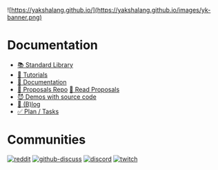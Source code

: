 ![https://yakshalang.github.io/](https://yakshalang.github.io/images/yk-banner.png)

# Documentation

* [📚 Standard Library](https://yakshalang.github.io/library-docs.html)
* [🐣 Tutorials](https://yakshalang.github.io/tutorials.html)
* [📄 Documentation](https://yakshalang.github.io/documentation.html)
* [💍 Proposals Repo](https://github.com/YakshaLang/yakshalang.github.io/tree/main/yaksha_proposals) [📖 Read Proposals](https://yakshalang.github.io/yama.html)
* [😈 Demos with source code](https://yakshalang.github.io/demos.html)
* [🤔 (B)log](https://yakshalang.github.io/blog.html)
* [✅ Plan / Tasks](https://trello.com/b/f25EcuX6/%F0%9F%91%BF-yaksha-tasks)

# Communities

[![reddit](https://user-images.githubusercontent.com/498642/229309556-e8f304e2-21f6-45ca-9487-f74b35206165.png)](https://www.reddit.com/r/yakshalang/)
[![github-discuss](https://user-images.githubusercontent.com/498642/229309558-4a1cf297-34f5-47a0-a02d-4881c65aef02.png)](https://github.com/orgs/YakshaLang/discussions)
[![discord](https://user-images.githubusercontent.com/498642/229309839-87739d82-150d-482a-9c7b-6a9ee34808d9.png)](https://discord.gg/SUsJu4PnwU)
[![twitch](https://user-images.githubusercontent.com/498642/229309829-46a32b8c-13e2-437a-bfe9-fb19d52a4410.png)](https://www.twitch.tv/jadoggx86)
